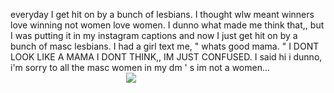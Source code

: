 everyday I get hit on by a bunch of lesbians. I thought wlw meant winners love winning not women love women. I dunno what made me think that,, but I was putting it in my instagram captions and now I just get hit on by a bunch of masc lesbians. I had a girl text me, " whats good mama. " I DONT LOOK LIKE A MAMA I DONT THINK,, IM JUST CONFUSED. I said hi i dunno, i'm sorry to all the masc women in my dm ' s im not a women...
⠀⠀⠀⠀⠀⠀⠀⠀⠀⠀⠀⠀⠀⠀⠀⠀⠀⠀![](https://i.postimg.cc/R0r8pQWm/trim-B22-D50-F3-CA52-4-F78-AF40-7-B0-EB044-D294.gif)
